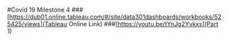 #Covid 19 Milestone 4 
###[https://dub01.online.tableau.com/#/site/data301dashboards/workbooks/525425/views](Tableau Online Link)
###[https://youtu.be/tYnJg2Yvkxs](Part 1)